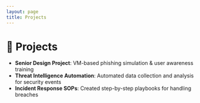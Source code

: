```yaml
---
layout: page
title: Projects
---
```


# 🚀 Projects

- **Senior Design Project**: VM-based phishing simulation & user awareness training  
- **Threat Intelligence Automation**: Automated data collection and analysis for security events  
- **Incident Response SOPs**: Created step-by-step playbooks for handling breaches
